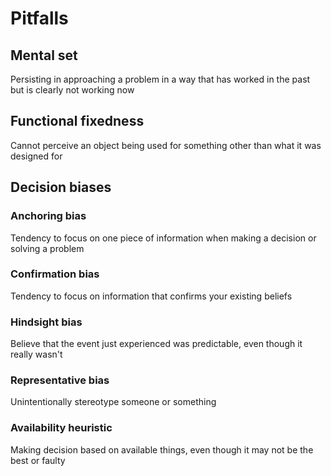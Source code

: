 # Pitfalls

## Mental set

Persisting in approaching a problem in a way that has worked in the past but is clearly not working now

## Functional fixedness

Cannot perceive an object being used for something other than what it was designed for

## Decision biases

### Anchoring bias

Tendency to focus on one piece of information when making a decision or solving a problem

### Confirmation bias

Tendency to focus on information that confirms your existing beliefs

### Hindsight bias

Believe that the event just experienced was predictable, even though it really wasn't

### Representative bias

Unintentionally stereotype someone or something

### Availability heuristic

Making decision based on available things, even though it may not be the best or faulty